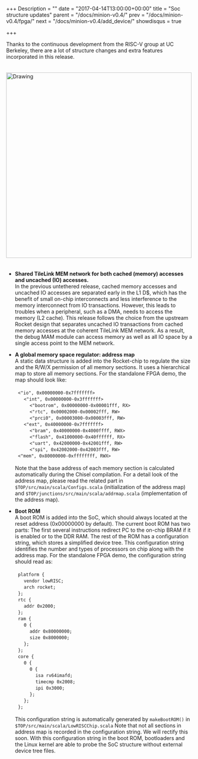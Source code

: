 +++
Description = ""
date = "2017-04-14T13:00:00+00:00"
title = "Soc structure updates"
parent = "/docs/minion-v0.4/"
prev = "/docs/minion-v0.4/fpga/"
next = "/docs/minion-v0.4/add_device/"
showdisqus = true

+++

Thanks to the continuous development from the RISC-V group at UC Berkeley, 
there are a lot of structure changes and extra features incorporated in this 
release.

<a name="figure-overview"></a>
<img src="../figures/lowRISC_soc.png" alt="Drawing" style="width: 500px; padding: 20px 0px;"/>

 * **Shared TileLink MEM network for both cached (memory) accesses and uncached (IO) accesses.**
<br>In the previous untethered release, cached memory accesses and uncached IO 
accesses are separated early in the L1 D$, which has the benefit of small 
on-chip interconnects and less interference to the memory interconnect from IO 
transactions. However, this leads to troubles when a peripheral, such as a 
DMA, needs to access the memory (L2 cache). This release follows the choice 
from the upstream Rocket design that separates uncached IO transactions from 
cached memory accesses at the coherent TileLink MEM network. As a result, the 
debug MAM module can access memory as well as all IO space by a single access 
point to the MEM network.

* **A global memory space regulator: address map**
<br>A static data structure is added into the Rocket-chip to regulate the size 
and the R/W/X permission of all memory sections. It uses a hierarchical map to 
store all memory sections. For the standalone FPGA demo, the map should look 
like:<br><br>
&nbsp;&nbsp;`<"io", 0x00000000-0x7fffffff>`<br>
&nbsp;&nbsp;&nbsp;&nbsp;&nbsp;&nbsp;`<"int", 0x00000000-0x3fffffff>`<br>
&nbsp;&nbsp;&nbsp;&nbsp;&nbsp;&nbsp;&nbsp;&nbsp;&nbsp;&nbsp;`<"bootrom", 0x00000000-0x00001fff, RX>`<br>
&nbsp;&nbsp;&nbsp;&nbsp;&nbsp;&nbsp;&nbsp;&nbsp;&nbsp;&nbsp;`<"rtc", 0x00002000-0x00002fff, RW>`<br>
&nbsp;&nbsp;&nbsp;&nbsp;&nbsp;&nbsp;&nbsp;&nbsp;&nbsp;&nbsp;`<"prci0", 0x00003000-0x00003fff, RW>`<br>
&nbsp;&nbsp;&nbsp;&nbsp;&nbsp;&nbsp;`<"ext", 0x40000000-0x7fffffff>`<br>
&nbsp;&nbsp;&nbsp;&nbsp;&nbsp;&nbsp;&nbsp;&nbsp;&nbsp;&nbsp;`<"bram", 0x40000000-0x4000ffff, RWX>`<br>
&nbsp;&nbsp;&nbsp;&nbsp;&nbsp;&nbsp;&nbsp;&nbsp;&nbsp;&nbsp;`<"flash", 0x41000000-0x40ffffff, RX>`<br>
&nbsp;&nbsp;&nbsp;&nbsp;&nbsp;&nbsp;&nbsp;&nbsp;&nbsp;&nbsp;`<"uart", 0x42000000-0x42001fff, RW>`<br>
&nbsp;&nbsp;&nbsp;&nbsp;&nbsp;&nbsp;&nbsp;&nbsp;&nbsp;&nbsp;`<"spi", 0x42002000-0x42003fff, RW>`<br>
&nbsp;&nbsp;`<"mem", 0x80000000-0xffffffff, RWX>`<br>
<br>Note that the base address of each memory section is calculated automatically during the Chisel compilation. For a detail look of the address map, please read the related part in `$TOP/src/main/scala/Configs.scala` (initialization of the address map) and `$TOP/junctions/src/main/scala/addrmap.scala` (implementation of the address map).

* **Boot ROM**
<br>A boot ROM is added into the SoC, which should always located at the reset address (0x00000000 by default). The current boot ROM has two parts: The first several instructions redirect PC to the on-chip BRAM if it is enabled or to the DDR RAM. The rest of the ROM has a configuration string, which stores a simplified device tree. This configuration string identifies the number and types of processors on chip along with the address map. For the standalone FPGA demo, the configuration string should read as:<br><br>
&nbsp;&nbsp;`platform {`<br>
&nbsp;&nbsp;&nbsp;&nbsp;&nbsp;&nbsp;`vendor lowRISC;`<br>
&nbsp;&nbsp;&nbsp;&nbsp;&nbsp;&nbsp;`arch rocket;`<br>
&nbsp;&nbsp;`};`<br>
&nbsp;&nbsp;`rtc {`<br>
&nbsp;&nbsp;&nbsp;&nbsp;&nbsp;&nbsp;`addr 0x2000;`<br>
&nbsp;&nbsp;`};`<br>
&nbsp;&nbsp;`ram {`<br>
&nbsp;&nbsp;&nbsp;&nbsp;&nbsp;&nbsp;`0 {`<br>
&nbsp;&nbsp;&nbsp;&nbsp;&nbsp;&nbsp;&nbsp;&nbsp;&nbsp;&nbsp;`addr 0x80000000;`<br>
&nbsp;&nbsp;&nbsp;&nbsp;&nbsp;&nbsp;&nbsp;&nbsp;&nbsp;&nbsp;`size 0x8000000;`<br>
&nbsp;&nbsp;&nbsp;&nbsp;&nbsp;&nbsp;`};`<br>
&nbsp;&nbsp;`};`<br>
&nbsp;&nbsp;`core {`<br>
&nbsp;&nbsp;&nbsp;&nbsp;&nbsp;&nbsp;`0 {`<br>
&nbsp;&nbsp;&nbsp;&nbsp;&nbsp;&nbsp;&nbsp;&nbsp;&nbsp;&nbsp;`0 {`<br>
&nbsp;&nbsp;&nbsp;&nbsp;&nbsp;&nbsp;&nbsp;&nbsp;&nbsp;&nbsp;&nbsp;&nbsp;&nbsp;&nbsp;`isa rv64imafd;`<br>
&nbsp;&nbsp;&nbsp;&nbsp;&nbsp;&nbsp;&nbsp;&nbsp;&nbsp;&nbsp;&nbsp;&nbsp;&nbsp;&nbsp;`timecmp 0x2008;`<br>
&nbsp;&nbsp;&nbsp;&nbsp;&nbsp;&nbsp;&nbsp;&nbsp;&nbsp;&nbsp;&nbsp;&nbsp;&nbsp;&nbsp;`ipi 0x3000;`<br>
&nbsp;&nbsp;&nbsp;&nbsp;&nbsp;&nbsp;&nbsp;&nbsp;&nbsp;&nbsp;`};`<br>
&nbsp;&nbsp;&nbsp;&nbsp;&nbsp;&nbsp;`};`<br>
&nbsp;&nbsp;`};`<br>
<br>This configuration string is automatically generated by `makeBootROM()` in `$TOP/src/main/scala/LowRISCChip.scala` Note that not all sections in address map is recorded in the configuration string. We will rectify this soon. With this configuration string in the boot ROM, bootloaders and the Linux kernel are able to probe the SoC structure without external device tree files.
